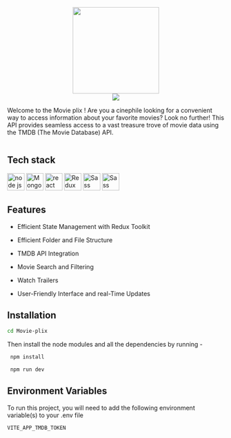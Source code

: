 
<div style="display:flex; flex-direction:column; align-items:center; justify-content:center;">
<img width="200" height="200" src = "https://res.cloudinary.com/dudvqptv0/image/upload/v1692484802/personalPortfolio/MoviePlix-logo_bivzmh.svg">
<img  src = "https://res.cloudinary.com/dudvqptv0/image/upload/v1692484804/personalPortfolio/screen_shots_httoab.png">
<p>Welcome to the Movie plix ! Are you a cinephile looking for a convenient way to access information about your favorite movies? Look no further! This API provides seamless access to a vast treasure trove of movie data using the TMDB (The Movie Database) API.</p>
</div>



## Tech stack

<div style="dispaly:flex;">
<img src="https://www.vectorlogo.zone/logos/nodejs/nodejs-icon.svg" alt="node js" width="40" height="40"/> 

<img src="https://www.vectorlogo.zone/logos/mongodb/mongodb-icon.svg" alt="MongoDB" width="40" height="40"/> 

<img src="https://www.vectorlogo.zone/logos/reactjs/reactjs-icon.svg" alt="react JS" width="40" height="40"/> 

<img src="https://brandeps.com/logo-download/R/Redux-logo-vector-01.svg" alt="Redux" width="40" height="40"/> 

<img src="https://www.vectorlogo.zone/logos/sass-lang/sass-lang-icon.svg" alt="Sass" width="40" height="40"/> 

<img src="https://upload.vectorlogo.zone/logos/javascript/images/239ec8a4-163e-4792-83b6-3f6d96911757.svg" alt="Sass" width="40" height="40"/> 
</div>

<!-- ## Demo -->

<!-- https://main--dreamy-jelly-bf237f.netlify.app -->


## Features

- Efficient State Management with Redux Toolkit

- Efficient Folder and File Structure

- TMDB API Integration

- Movie Search and Filtering

- Watch Trailers

-  User-Friendly Interface and real-Time Updates




## Installation

<!-- To use this app, you'll need to have Node.js , npm and mongoDB installed on your machine. -->

```bash
cd Movie-plix
```
Then install the node modules and all the dependencies by running -

```bash
 npm install
```
```bash
 npm run dev
```
<!-- Change the directory and start the server 

```bash
cd server

```
```bash
 nodemon server.js
```
Change the directory and start the react app

```bash
cd client
``` -->


## Environment Variables

To run this project, you will need to add the following environment variable(s) to your .env file

`VITE_APP_TMDB_TOKEN`




